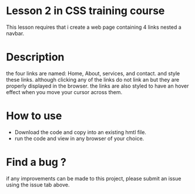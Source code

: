 # Lesson 2 in CSS training course
This lesson requires that i create a web page containing 4 links nested a navbar. 
# Description
 the four links are named: Home, About, services, and contact. and style these links. although clicking any of the links do not link an but they are properly displayed in the browser.
 the links are also styled to have an hover effect when you move your cursor across them. 
 # How to use 
 - Download the code and copy into an existing hmtl file.
 - run the code and view in any browser of your choice.
# Find a bug ? 
if any improvements can be made to this project, please submit an issue using the issue tab above.